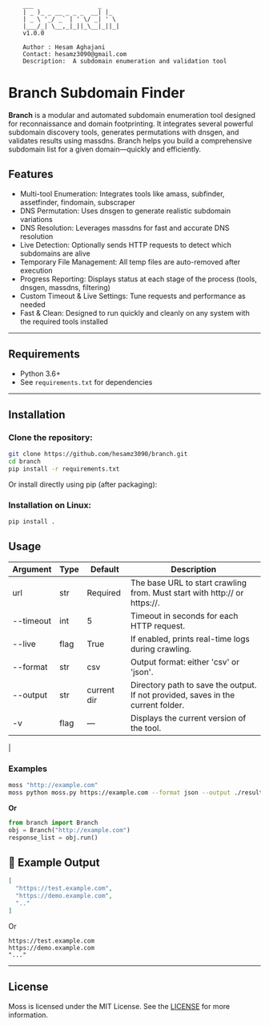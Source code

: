 ```
    ___                  _    
    | _ )_ _ __ _ _ _  __| |_  
    | _ \ '_/ _` | ' \/ _| ' \ 
    |___/_| \__,_|_||_\__|_||_|
    v1.0.0
    
    Author : Hesam Aghajani
    Contact: hesamz3090@gmail.com
    Description:  A subdomain enumeration and validation tool
```

# Branch Subdomain Finder
**Branch** is a modular and automated subdomain enumeration tool designed for reconnaissance and domain footprinting. It integrates several powerful subdomain discovery tools, generates permutations with dnsgen, and validates results using massdns. Branch helps you build a comprehensive subdomain list for a given domain—quickly and efficiently.

## Features
- Multi-tool Enumeration: Integrates tools like amass, subfinder, assetfinder, findomain, subscraper
- DNS Permutation: Uses dnsgen to generate realistic subdomain variations
- DNS Resolution: Leverages massdns for fast and accurate DNS resolution
- Live Detection: Optionally sends HTTP requests to detect which subdomains are alive
- Temporary File Management: All temp files are auto-removed after execution
- Progress Reporting: Displays status at each stage of the process (tools, dnsgen, massdns, filtering)
- Custom Timeout & Live Settings: Tune requests and performance as needed
- Fast & Clean: Designed to run quickly and cleanly on any system with the required tools installed
---

## Requirements

- Python 3.6+
- See `requirements.txt` for dependencies

---
## Installation

### Clone the repository:
```bash
git clone https://github.com/hesamz3090/branch.git
cd branch
pip install -r requirements.txt
```
Or install directly using pip (after packaging):

### Installation on Linux:
```bash
pip install .
```

## Usage

| Argument        | Type      | Default     | Description                                                                      |
|-----------------|-----------|-------------|----------------------------------------------------------------------------------|
| url             | str       | Required    | The base URL to start crawling from. Must start with http:// or https://.        |
| --timeout       | int       | 5           | Timeout in seconds for each HTTP request.                                        |
| --live          | flag      | True        | If enabled, prints real-time logs during crawling.                               |
| --format        | str       | csv         | Output format: either 'csv' or 'json'.                                           |
| --output        | str       | current dir | Directory path to save the output. If not provided, saves in the current folder. |
| -v              | flag      | —           | Displays the current version of the tool.                                        |
|

### Examples

```bash
moss "http://example.com"
moss python moss.py https://example.com --format json --output ./results
```
**Or**

```python
from branch import Branch
obj = Branch("http://example.com")
response_list = obj.run()
```

## 📁 Example Output

```json
[
  "https://test.example.com",
  "https://demo.example.com",
  ".."
]
```
Or
```csv
https://test.example.com
https://demo.example.com
"..."
```

---
## License

Moss is licensed under the MIT License. See the [LICENSE](https://github.com/hesamz3090/branch/blob/main/LICENSE) for more information.

